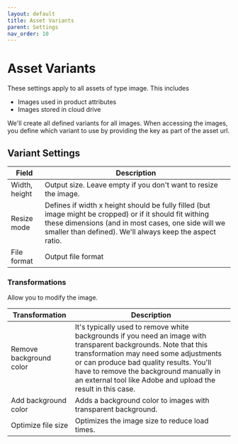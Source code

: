 ```yaml
---
layout: default
title: Asset Variants
parent: Settings
nav_order: 10
---
```


# Asset Variants

These settings apply to all assets of type image. This includes

* Images used in product attributes
* Images stored in cloud drive

We'll create all defined variants for all images. When accessing the images, you define which variant to use by providing the key as part of the asset url.

## Variant Settings

|Field|Description |
|--|-- |
|Width, height|Output size. Leave empty if you don't want to resize the image.
|Resize mode| Defines if width x height should be fully filled (but image might be cropped) or if it should fit withing these dimensions (and in most cases, one side will we smaller than defined). We'll always keep the aspect ratio.
|File format|Output file format

### Transformations
Allow you to modify the image.

|Transformation|Description |
|--|-- |
|Remove background color| It's typically used to remove white backgrounds if you need an image with transparent backgrounds. Note that this transformation may need some adjustments or can produce bad quality results. You'll have to remove the background manually in an external tool like Adobe and upload the result in this case.
|Add background color| Adds a background color to images with transparent background.
|Optimize file size| Optimizes the image size to reduce load times.